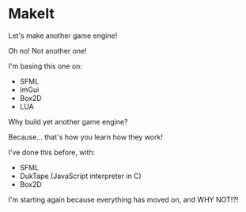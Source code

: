 # MakeIt

Let's make another game engine!

Oh no! Not another one!

I'm basing this one on:

* SFML
* ImGui
* Box2D
* LUA

Why build yet another game engine?

Because... that's how you learn how they work!

I've done this before, with:

* SFML
* DukTape (JavaScript interpreter in C)
* Box2D

I'm starting again because everything has moved on, and WHY NOT!?!

